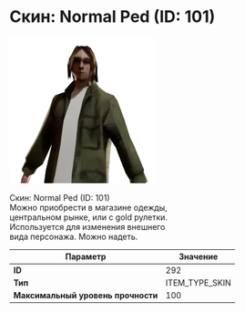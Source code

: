 # Скин: Normal Ped (ID: 101)

![Item Image](../img/292.webp?raw=true)

Скин: Normal Ped (ID: 101)<br>Можно приобрести в магазине одежды,<br>центральном рынке, или с gold рулетки.<br>Используется для изменения внешнего<br>вида персонажа. Можно надеть.


| Параметр | Значение |
|----------|----------|
| **ID** | 292 |
| **Тип** | ITEM_TYPE_SKIN |
| **Максимальный уровень прочности** | 100 |

